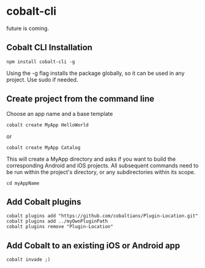 # cobalt-cli

future is coming.



## Cobalt CLI Installation

    npm install cobalt-cli -g

Using the -g flag installs the package globally, so it can be used in any project. Use sudo if needed.

## Create project from the command line

Choose an app name and a base template

    cobalt create MyApp HelloWorld

or
    
    cobalt create MyApp Catalog
    
This will create a MyApp directory and asks if you want to build the corresponding Android and iOS projects.
All subsequent commands need to be run within the project's directory, or any subdirectories within its scope.

    cd myAppName

  
## Add Cobalt plugins

    cobalt plugins add "https://github.com/cobaltians/Plugin-Location.git"
    cobalt plugins add ../myOwnPluginPath
    cobalt plugins remove "Plugin-Location"
  

## Add Cobalt to an existing iOS or Android app

    
    cobalt invade ;)

